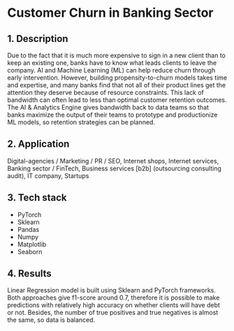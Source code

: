 # Customer Churn in Banking Sector

## 1. Description
Due to the fact that it is much more expensive to sign in a new client than to keep an existing one, banks have to know what leads clients to leave the company. AI and Machine Learning (ML) can help reduce churn through early intervention. However, building propensity-to-churn models takes time and expertise, and many banks find that not all of their product lines get the attention they deserve because of resource constraints. This lack of bandwidth can often lead to less than optimal customer retention outcomes. The AI & Analytics Engine gives bandwidth back to data teams so that banks maximize the output of their teams to prototype and productionize ML models, so retention strategies can be planned.

## 2. Application
Digital-agencies / Marketing / PR / SEO, Internet shops, Internet services, Banking sector / FinTech, Business services [b2b] (outsourcing consulting audit), IT company, Startups

## 3. Tech stack
- PyTorch
- Sklearn
- Pandas
- Numpy
- Matplotlib
- Seaborn

## 4. Results
Linear Regression model is built using Sklearn and PyTorch frameworks. Both approaches give f1-score around 0.7, therefore it is possible to make predictions with relatively high accuracy on whether clients will have debt or not. Besides, the number of true positives and true negatives is almost the same, so data is balanced. 
